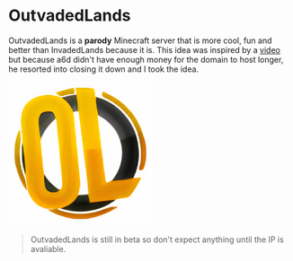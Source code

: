 # OutvadedLands
OutvadedLands is a **parody** Minecraft server that is more cool, fun and better than InvadedLands because it is. This idea was inspired by a [video](https://www.youtube.com/watch?v=_rljaBhpB-w) but because a6d didn't have enough money for the domain to host longer, he resorted into closing it down and I took the idea.

[![OutvadedLands](/public/outvadedlands.png)](https://0utvadedlands.github.io)

> OutvadedLands is still in beta so don't expect anything until the IP is avaliable.
